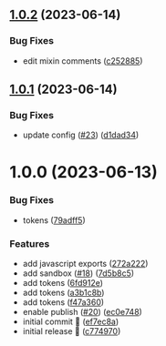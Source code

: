 ## [1.0.2](https://github.com/Kong/design-system/compare/v1.0.1...v1.0.2) (2023-06-14)


### Bug Fixes

* edit mixin comments ([c252885](https://github.com/Kong/design-system/commit/c252885f478d9137ab2d51404410b5749ae22054))

## [1.0.1](https://github.com/Kong/design-system/compare/v1.0.0...v1.0.1) (2023-06-14)


### Bug Fixes

* update config ([#23](https://github.com/Kong/design-system/issues/23)) ([d1dad34](https://github.com/Kong/design-system/commit/d1dad34577da53290e3fefb0a4a76ae0be37cf29))

# 1.0.0 (2023-06-13)


### Bug Fixes

* tokens ([79adff5](https://github.com/Kong/design-system/commit/79adff5768656b506306ec49397fac31e361de27))


### Features

* add javascript exports ([272a222](https://github.com/Kong/design-system/commit/272a222b5a8aa0a3eb9cee82e919126212f08ece))
* add sandbox ([#18](https://github.com/Kong/design-system/issues/18)) ([7d5b8c5](https://github.com/Kong/design-system/commit/7d5b8c50a7a190adb4fa8677728fc89759815b3c))
* add tokens ([6fd912e](https://github.com/Kong/design-system/commit/6fd912ec45a966e30344d0beac2aba44442ad8ae))
* add tokens ([a3b1c8b](https://github.com/Kong/design-system/commit/a3b1c8b9113b54afe658e22ea0790e4d7c46b9d7))
* add tokens ([f47a360](https://github.com/Kong/design-system/commit/f47a360e01a9298d6eeb11d45812f6b69ad1d34b))
* enable publish ([#20](https://github.com/Kong/design-system/issues/20)) ([ec0e748](https://github.com/Kong/design-system/commit/ec0e7480987eceb9807652aebb4223e160da1597))
* initial commit :rocket: ([ef7ec8a](https://github.com/Kong/design-system/commit/ef7ec8af1bbde00f1289789104e92b4c48e3a935))
* initial release :rocket: ([c774970](https://github.com/Kong/design-system/commit/c774970a05f3e48718cea9c423e90736962c93a6))
